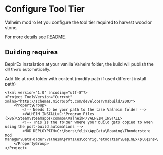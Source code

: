 # Configure Tool Tier

Valheim mod to let you configure the tool tier required to harvest wood or stone.

For more details see [README](ConfigureToolTier).

## Building requires

BepInEx installation at your vanilla Valheim folder, the build will publish the dll there automatically.

Add file at root folder with content (modify path if used different install path):
```
<?xml version="1.0" encoding="utf-8"?>
<Project ToolsVersion="Current" xmlns="http://schemas.microsoft.com/developer/msbuild/2003">
    <PropertyGroup>
        <!-- Needs to be your path to the base Valheim folder -->
        <VALHEIM_INSTALL>C:\Program Files (x86)\Steam\steamapps\common\Valheim</VALHEIM_INSTALL>
        <!-- This is the folder where your build gets copied to when using the post-build automations -->
        <MOD_DEPLOYPATH>C:\Users\felix\AppData\Roaming\Thunderstore Mod Manager\DataFolder\Valheim\profiles\configuretooltier\BepInEx\plugins</MOD_DEPLOYPATH>
    </PropertyGroup>
</Project>
```
